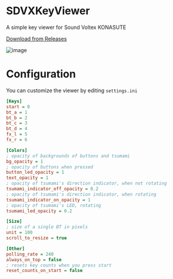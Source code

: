 # SDVXKeyViewer
A simple key viewer for Sound Voltex KONASUTE

[Download from Releases](https://github.com/VioletXF/SDVXKeyViewer/releases)


![image](https://github.com/VioletXF/SDVXKeyViewer/assets/27609690/925e53b0-f5bb-4e17-833b-4ed886854f08)

# Configuration
You can customize the viewer by editing `settings.ini`
```ini
[Keys]
start = 0
bt_a = 1
bt_b = 2
bt_c = 3
bt_d = 4
fx_l = 5
fx_r = 6

[Colors]
; opacity of backgrounds of buttons and tsumami
bg_opacity = 1
; opacity of buttons when pressed
button_led_opacity = 1
text_opacity = 1
; opacity of tsumami's direction indicator, when not rotating
tsumami_indicator_off_opacity = 0.2
; opacity of tsumami's direction indicator, when rotating
tsumami_indicator_on_opacity = 1
; opacity of tsumami's LED, rotating
tsumami_led_opacity = 0.2

[Size]
; size of a single BT in pixels
unit = 100
scroll_to_resize = true

[Other]
polling_rate = 240
always_on_top = false
; resets key counts when you press start
reset_counts_on_start = false
```

